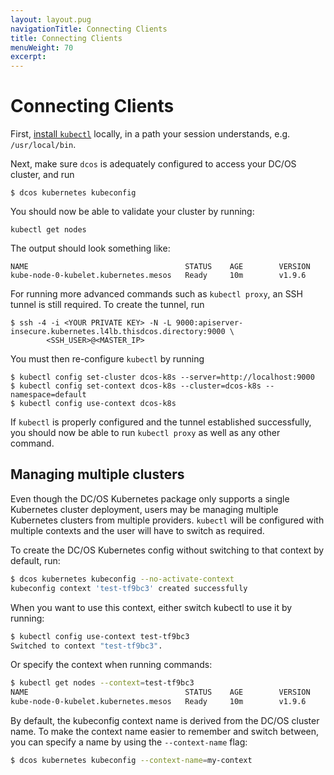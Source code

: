 ```yaml
---
layout: layout.pug
navigationTitle: Connecting Clients
title: Connecting Clients
menuWeight: 70
excerpt:
---
```


<!-- This source repo for this topic is https://github.com/mesosphere/dcos-kubernetes -->


# Connecting Clients

First, [install `kubectl`](https://kubernetes.io/docs/tasks/tools/install-kubectl/) locally, in a path your session understands,
e.g. `/usr/local/bin`.

Next, make sure `dcos` is adequately configured to access your DC/OS cluster,
and run

```
$ dcos kubernetes kubeconfig
```

You should now be able to validate your cluster by running:

```shell
kubectl get nodes
```

The output should look something like:

```
NAME                                   STATUS    AGE        VERSION
kube-node-0-kubelet.kubernetes.mesos   Ready     10m        v1.9.6
```

For running more advanced commands such as `kubectl proxy`, an SSH tunnel is
still required. To create the tunnel, run

```
$ ssh -4 -i <YOUR PRIVATE KEY> -N -L 9000:apiserver-insecure.kubernetes.l4lb.thisdcos.directory:9000 \
        <SSH_USER>@<MASTER_IP>
```

You must then re-configure `kubectl` by running

```
$ kubectl config set-cluster dcos-k8s --server=http://localhost:9000
$ kubectl config set-context dcos-k8s --cluster=dcos-k8s --namespace=default
$ kubectl config use-context dcos-k8s
```

If `kubectl` is properly configured and the tunnel established successfully, you
should now be able to run `kubectl proxy` as well as any other command.

## Managing multiple clusters

Even though the DC/OS Kubernetes package only supports a single Kubernetes
cluster deployment, users may be managing multiple Kubernetes clusters from
multiple providers. `kubectl` will be configured with multiple contexts and the
user will have to switch as required.

To create the DC/OS Kubernetes config without switching to that context by
default, run:

```bash
$ dcos kubernetes kubeconfig --no-activate-context
kubeconfig context 'test-tf9bc3' created successfully
```

When you want to use this context, either switch kubectl to use it by running:

```bash
$ kubectl config use-context test-tf9bc3
Switched to context "test-tf9bc3".
```

Or specify the context when running commands:

```bash
$ kubectl get nodes --context=test-tf9bc3
NAME                                   STATUS    AGE        VERSION
kube-node-0-kubelet.kubernetes.mesos   Ready     10m        v1.9.6
```

By default, the kubeconfig context name is derived from the DC/OS cluster name.
To make the context name easier to remember and switch between, you can specify
a name by using the `--context-name` flag:

```bash
$ dcos kubernetes kubeconfig --context-name=my-context
```
